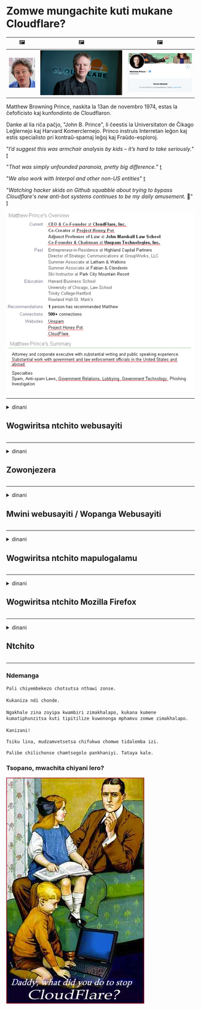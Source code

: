 # Zomwe mungachite kuti mukane Cloudflare?

| 🖼 | 🖼 | 🖼 |
| --- | --- | --- |
| ![](../image/matthew_prince_teen.jpg) | ![](../image/matthew_prince.jpg) | ![](../image/blockedbymatthewprince.jpg) |


Matthew Browning Prince, naskita la 13an de novembro 1974, estas la ĉefoficisto kaj kunfondinto de Cloudflaron.

Danke al lia riĉa paĉjo, "John B. Prince", li ĉeestis la Universitaton de Ĉikago Leĝlernejo kaj Harvard Komerclernejo.
Princo instruis Interretan leĝon kaj estis specialisto pri kontraŭ-spamaj leĝoj kaj Fraŭdo-esploroj.


"*I’d suggest this was armchair analysis by kids – it’s hard to take seriously.*" [t](https://www.theguardian.com/technology/2015/nov/19/cloudflare-accused-by-anonymous-helping-isis)

"*That was simply unfounded paranoia, pretty big difference.*"  [t](https://twitter.com/xxdesmus/status/992757936123359233)

"*We also work with Interpol and other non-US entities*" [t](https://twitter.com/eastdakota/status/1203028504184360960)

"*Watching hacker skids on Github squabble about trying to bypass Cloudflare's new anti-bot systems continues to be my daily amusement.* 🍿" [t](https://twitter.com/eastdakota/status/1273277839102656515)


![](../image/whoismp.jpg)

---


<details>
<summary>dinani

## Wogwiritsa ntchito webusayiti
</summary>


- Ngati tsamba lomwe mumakonda likugwiritsa ntchito Cloudflare, auzeni kuti asagwiritse ntchito Cloudflare.
  - Kulira pazama TV monga Facebook, Reddit, Twitter kapena Mastodon sizimapanga kusiyana kulikonse. [Zochita ndizokulirapo kuposa ma hashtag.](https://twitter.com/phyzonloop/status/1274132092490862594)
  - Yesetsani kulumikizana ndi mwini webusayiti ngati mukufuna kuti mukhale othandiza.

[Cloudflare adati](https://github.com/Eloston/ungoogled-chromium/issues/783):
```
Tikukulimbikitsani kuti mulumikizane ndi oyang'anira pazantchito kapena masamba omwe mungakumane nawo ndikugawana zomwe mwakumana nazo.
```

[Ngati simunapemphe izi, mwini webusayiti sakudziwa vuto ili.](../PEOPLE.md)

![](../image/liberapay.jpg)

[Chitsanzo chabwino](https://counterpartytalk.org/t/turn-off-cloudflare-on-counterparty-co-plz/164/5).<br>
Muli ndi vuto? [Kwezani mawu anu tsopano.](https://github.com/maraoz/maraoz.github.io/issues/1) Chitsanzo pansipa.

```
Mukungothandiza kuwunika kwamakampani ndikuwunika kwambiri.
http://crimeflare.eu.org
```

```
Tsamba lanu lili mumunda wachinsinsi wa CloudFlare.
http://crimeflare.eu.org
```

- Tengani nthawi kuti muwerenge zinsinsi zachinsinsi patsamba lanu.
  - ngati webusaitiyi ili kumbuyo kwa Cloudflare kapena webusaitiyi ikugwiritsa ntchito ntchito yolumikizidwa ku Cloudflare.

Iyenera kufotokoza kuti "Cloudflare" ndi chiyani, ndikupempha chilolezo kuti mugawane deta yanu ndi Cloudflare. Kulephera kutero kudzapangitsa kuphwanya kukhulupirirana ndipo tsamba lomwe mukufunalo liyenera kupewedwa.

[Chitsanzo chovomerezeka chachinsinsi ndi pano](https://archive.is/bDlTz) ("Subprocessors" > "Entity Name")

```
Ndinawerenga mfundo zanu zachinsinsi ndipo sindinapeze mawu oti Cloudflare.
Ndikukana kugawana nanu deta mukapitiliza kupereka data yanga ku Cloudflare.
http://crimeflare.eu.org
```

Ichi ndi chitsanzo cha mfundo zazinsinsi zomwe zilibe mawu oti Cloudflare.
[Liberland Jobs](https://archive.is/daKIr) [privacy policy](https://docsend.com/view/feiwyte):

![](../image/cfwontobey.jpg)

Cloudflare ali ndi mfundo zawo zachinsinsi.
[Cloudflare amakonda anthu ogonana.](https://www.reddit.com/r/GamerGhazi/comments/2s64fe/be_wary_reporting_to_cloudflare/)

Nachi chitsanzo chabwino cha fomu yolembetsera tsamba lanu.
AFAIK, zero tsamba lochita izi. Kodi mudzawakhulupirira?

```
Mwa kuwonekera "Lowani XYZ", mukuvomereza mawu athu ogwirira ntchito ndi mawu achinsinsi.
Mumavomerezanso kugawana deta yanu ndi Cloudflare komanso kuvomerezana ndi chinsinsi cha cloudflare.
Ngati Cloudflare atulutsa zambiri zanu kapena sangakuloleni kuti mulumikizane ndi maseva athu, siolakwa kwathu. [*]

[ Lowani ] [ Sindikuvomereza ]
```
[*] [PEOPLE.md](../PEOPLE.md)


- Yesetsani kugwiritsa ntchito ntchito yawo. Kumbukirani kuti mukuyang'aniridwa ndi Cloudflare.
  - ["I'm in your TLS, sniffin' your passworz"](../image/iminurtls.jpg)

- Sakani tsamba lina. Pali njira zina ndi mwayi pa intaneti!

- Onetsetsani anzanu kuti azigwiritsa ntchito Tor tsiku lililonse.
  - Kusadziwika kuyenera kukhala muyezo wa intaneti yotseguka!
  - [Dziwani kuti polojekiti ya Tor sakonda ntchitoyi.](../HISTORY.md)

</details>

------

<details>
<summary>dinani

## Zowonjezera
</summary>

- Ngati msakatuli wanu ndi Firefox, Tor Browser, kapena Ungoogled Chromium gwiritsani chimodzi mwazowonjezera pansipa.
  - Ngati mukufuna kuwonjezera zowonjezera zatsopano funsani za izo poyamba.


| Dzina | Mapulogalamu | Thandizo | Ikhoza Kutseka | Mungadziwitse | Chrome |
| -------- | -------- | -------- | -------- | -------- | -------- |
| [Bloku Cloudflaron MITM-Atakon](../subfiles/addon/bcma.md) | #Addon | [ ? ](http://crimeflare.eu.org/) | **Inde**     | **Inde**     |  **Inde** |
| [Ĉu ligoj estas vundeblaj al MITM-atako?](../subfiles/addon/ismm.md) | #Addon | [ ? ](http://crimeflare.eu.org/) | Ayi     | **Inde**     |  **Inde** |
| [Ĉu ĉi tiuj ligoj blokos Tor-uzanton?](../subfiles/addon/isat.md) | #Addon | [ ? ](http://crimeflare.eu.org/) | Ayi     | **Inde**     |  **Inde** |
| [Block Cloudflare MITM Attack](https://trac.torproject.org/projects/tor/attachment/ticket/24351/block_cloudflare_mitm_attack-1.0.14.1-an%2Bfx.xpi)<br>[**DELETED BY TOR PROJECT**](../HISTORY.md) | nullius | [ ? ](../tool/block_cloudflare_mitm_fx), [Link](http://crimeflare.eu.org/) | **Inde**     | **Inde**     |  Ayi |
| [TPRB](http://sw.nnpaefp7pkadbxxkhz2agtbv2a4g5sgo2fbmv3i7czaua354334uqqad.onion/) | Sw | [ ? ](http://sw.nnpaefp7pkadbxxkhz2agtbv2a4g5sgo2fbmv3i7czaua354334uqqad.onion/) | **Inde**     | **Inde**     |  Ayi |
| [Detect Cloudflare](https://addons.mozilla.org/en-US/firefox/addon/detect-cloudflare/) | Frank Otto | [ ? ](https://github.com/traktofon/cf-detect) | Ayi     | **Inde**     |  Ayi |
| [True Sight](https://addons.mozilla.org/en-US/firefox/addon/detect-cloudflare-plus/) | claustromaniac | [ ? ](https://github.com/claustromaniac/detect-cloudflare-plus) | Ayi     | **Inde**     |  Ayi |
| [Which Cloudflare datacenter am I visiting?](https://addons.mozilla.org/en-US/firefox/addon/cf-pop/) | 依云 | [ ? ](https://github.com/lilydjwg/cf-pop) | Ayi     | **Inde**     |  Ayi |
| [My Privacy DNS - Link Details](https://mypdns.org/infrastructure/mypdns-reporter/-/blob/master/client/addon.md#mypdns-link-details) | My Privacy DNS | [ ? ](https://mypdns.org/MypDNS/support/-/issues) | Ingen     | **Ja**     |  Ingen |


- "Decentraleyes" amatha kuyimitsa kulumikizana ndi "CDNJS (Cloudflare)".
  - Zimalepheretsa zopempha zambiri kuti zisafike pamanetiweki, ndipo imathandizira mafayilo am'deralo kuti masamba asasweke.
  - Wolemba mapulogalamuyo anayankha: "[very concerning indeed](https://github.com/Synzvato/decentraleyes/issues/236#issuecomment-352049501)", "[widespread usage severely centralizes the web](https://github.com/Synzvato/decentraleyes/issues/251#issuecomment-366752049)"

- [Muthanso kuchotsa kapena kusakhulupilira satifiketi ya Cloudflare ku satifiketi yanu (CA).](https://www.ssl.com/how-to/remove-root-certificate-firefox/)

</details>

------

<details>
<summary>dinani

## Mwini webusayiti / Wopanga Webusayiti
</summary>


![](../image/word_cloudflarefree.jpg)

- Musagwiritse ntchito Cloudflare solution, Period.
  - Mutha kuchita bwino kuposa pamenepo, sichoncho? [Umu ndi momwe mungachotsere zolembetsa za Cloudflare, mapulani, madomeni, kapena maakaunti.](https://support.cloudflare.com/hc/en-us/articles/200167776-Removing-subscriptions-plans-domains-or-accounts)

| 🖼 | 🖼 |
| --- | --- |
| ![](../image/htmlalertcloudflare.jpg) | ![](../image/htmlalertcloudflare2.jpg) |

- Mukufuna makasitomala ambiri? Mukudziwa choti muchite. Malangizo ndi "pamwambapa".
  - [Moni, mudalemba kuti "Timatenga chinsinsi chanu mozama" koma ndidapeza "Zolakwitsa 403 Proxy Yoletsedwa Osadziwika Osaloledwa".](https://it.slashdot.org/story/19/02/19/0033255/stop-saying-we-take-your-privacy-and-security-seriously) Chifukwa chiyani muletsa Tor Or VPN? Ndipo bwanji mukutseka maimelo osakhalitsa?

![](../image/anonexist.jpg)

- Kugwiritsa ntchito Cloudflare kumakulitsa mwayi wotuluka. Alendo sangathe kulowa patsamba lanu ngati seva yanu ili pansi kapena Cloudflare ili pansi.
  - [Kodi mukuganiza kuti Cloudflare sanapiteko?](https://www.ibtimes.com/cloudflare-down-not-working-sites-producing-504-gateway-timeout-errors-2618008) [Another](https://twitter.com/Jedduff/status/1097875615997399040) [sample](https://twitter.com/search?f=tweets&vertical=default&q=Cloudflare%20is%20having%20problems). [Need more](../PEOPLE.md)?

![](../image/cloudflareinternalerror.jpg)

- Kugwiritsa ntchito Cloudflare kuti tikuthandizireni "API service" yanu, "software update server" kapena "RSS feed" kungavulaze kasitomala wanu. Makasitomala adakuyimbirani nati "Sindingagwiritsenso ntchito API yanu", ndipo simudziwa zomwe zikuchitika. Cloudflare ikhoza kulepheretsa kasitomala wanu mwakachetechete. Kodi mukuganiza kuti zili bwino?
  - Pali makasitomala ambiri owerenga RSS komanso RSS owerenga pa intaneti. Chifukwa chiyani mukufalitsa RSS feed ngati simukuloleza anthu kuti azilembetsa?

![](../image/rssfeedovercf.jpg)

- Kodi mukufuna setifiketi ya HTTPS? Gwiritsani ntchito "Tiyeni Encrypt" kapena ingogulani kuchokera ku kampani ya CA.

- Kodi mukufuna seva ya DNS? Kodi simungathe kukhazikitsa seva yanu? Nanga bwanji za iwo: [Hurricane Electric Free DNS](https://dns.he.net/), [Dyn.com](https://dyn.com/dns/), [1984 Hosting](https://www.1984hosting.com/), [Afraid.Org (Admin chotsani akaunti yanu ngati mugwiritsa ntchito TOR)](https://freedns.afraid.org/)
  - [Alternativoj al DNS](../subfiles/alternative/domaindns.md)

- Mukuyang'ana kuchititsa kuchititsa? Zaulere zokha? Nanga bwanji za iwo: [Onion Service](http://vww6ybal4bd7szmgncyruucpgfkqahzddi37ktceo3ah7ngmcopnpyyd.onion/en/security/network-security/tor/onionservices-best-practices), [Free Web Hosting Area](https://freewha.com/), [Autistici/Inventati Web Site Hosting](https://www.autinv5q6en4gpf4.onion/services/website), [Github Pages](https://pages.github.com/), [Surge](https://surge.sh/)
  - [Njira zina ku Cloudflare](../subfiles/alternative/cloudflare.md)

- Mukugwiritsa ntchito "cloudflare-ipfs.com"? [Kodi mukudziwa Cloudflare IPFS ndiyabwino?](../PEOPLE.md)

- Ikani Web Application Firewall monga OWASP ndi Fail2Ban pa seva yanu ndikuyikonza bwino.
  - Kuletsa Tor si yankho. Osalanga aliyense chifukwa chogwiritsa ntchito zoipa ochepa.

- Apatutsenso kapena aletse ogwiritsa "Cloudflare Warp" kuti asafike patsamba lanu. Ndipo perekani chifukwa ngati mungathe.

> Mndandanda wa IP: "[Mitundu ya IP yapano ya Cloudflare](cloudflare_inc/)"

> A: Ingowatseka

```
server {
...
deny 173.245.48.0/20;
deny 103.21.244.0/22;
deny 103.22.200.0/22;
deny 103.31.4.0/22;
deny 141.101.64.0/18;
deny 108.162.192.0/18;
deny 190.93.240.0/20;
deny 188.114.96.0/20;
deny 197.234.240.0/22;
deny 198.41.128.0/17;
deny 162.158.0.0/15;
deny 104.16.0.0/12;
deny 172.64.0.0/13;
deny 131.0.72.0/22;
deny 2400:cb00::/32;
deny 2606:4700::/32;
deny 2803:f800::/32;
deny 2405:b500::/32;
deny 2405:8100::/32;
deny 2a06:98c0::/29;
deny 2c0f:f248::/32;
...
}
```

> B: Yendetsani ku tsamba lochenjeza

```
http {
...
geo $iscf {
default 0;
173.245.48.0/20 1;
103.21.244.0/22 1;
103.22.200.0/22 1;
103.31.4.0/22 1;
141.101.64.0/18 1;
108.162.192.0/18 1;
190.93.240.0/20 1;
188.114.96.0/20 1;
197.234.240.0/22 1;
198.41.128.0/17 1;
162.158.0.0/15 1;
104.16.0.0/12 1;
172.64.0.0/13 1;
131.0.72.0/22 1;
2400:cb00::/32 1;
2606:4700::/32 1;
2803:f800::/32 1;
2405:b500::/32 1;
2405:8100::/32 1;
2a06:98c0::/29 1;
2c0f:f248::/32 1;
}
...
}

server {
...
if ($iscf) {rewrite ^ https://example.com/cfwsorry.php;}
...
}

<?php
header('HTTP/1.1 406 Not Acceptable');
echo <<<CLOUDFLARED
Thank you for visiting ourwebsite.com!<br />
We are sorry, but we can't serve you because your connection is being intercepted by Cloudflare.<br />
Please read http://crimeflare.eu.org for more information.<br />
CLOUDFLARED;
die();
```

- Khazikitsani Tor Onion Service kapena I2P ikulimbikitsani ngati mumakhulupirira zaufulu ndikulandila anthu osadziwika.

- Funsani upangiri kwa anzanu ena a Clearnet / Tor ndikupanga anzanu osadziwika!

</details>

------

<details>
<summary>dinani

## Wogwiritsa ntchito mapulogalamu
</summary>


- Discord ikugwiritsa ntchito CloudFlare. Njira zina? Mpofunika [**Briar** (Android)](https://f-droid.org/en/packages/org.briarproject.briar.android/), [Ricochet (PC)](https://ricochet.im/), [Tox + Tor (Android/PC)](https://tox.chat/download.html)
  - Briar imaphatikizaponso Tor daemon kotero simuyenera kukhazikitsa Orbot.
  - Opanga Qwtch, Open Zachinsinsi, achotsa projekiti ya stop_cloudflare kuchokera ku ntchito yawo ya git popanda kuzindikira.

- Ngati mugwiritsa ntchito Debian GNU / Linux, kapena chilichonse chochokera, lembetsani: [bug #831835](https://bugs.debian.org/cgi-bin/bugreport.cgi?bug=831835). Ndipo ngati mungathe, thandizani kutsimikizira chigambacho, ndipo thandizani wosamalira kuti afike pamapeto pake ngati ayenera kuvomerezedwa.

- Nthawi zonse mumalangiza asakatuli awa.

| Dzina | Mapulogalamu | Thandizo | Ndemanga |
| -------- | -------- | -------- | -------- |
| [Ungoogled-Chromium](https://ungoogled-software.github.io/ungoogled-chromium-binaries/) | Eloston | [ ? ](https://github.com/Eloston/ungoogled-chromium) | PC (Win, Mac, Linux)  _!Tor_ |
| [Bromite](https://www.bromite.org/fdroid) | Bromite | [ ? ](https://github.com/bromite/bromite/issues) | Android  _!Tor_ |
| [Tor Browser](https://www.torproject.org/download/) | Tor Project | [ ? ](https://support.torproject.org/) | PC (Win, Mac, Linux)  _Tor_|
| [Tor Browser Android](https://www.torproject.org/download/) | Tor Project | [ ? ](https://support.torproject.org/) | Android  _Tor_|
| [Onion Browser](https://itunes.apple.com/us/app/onion-browser/id519296448?mt=8) | Mike Tigas | [ ? ](https://github.com/OnionBrowser/OnionBrowser/issues) | Apple iOS  _Tor_|
| [GNU/Icecat](https://www.gnu.org/software/gnuzilla/) | GNU | [ ? ](https://www.gnu.org/software/gnuzilla/) | PC (Linux) |
| [IceCatMobile](https://f-droid.org/en/packages/org.gnu.icecat/) | GNU | [ ? ](https://lists.gnu.org/mailman/listinfo/bug-gnuzilla) | Android |
| [Iridium Browser](https://iridiumbrowser.de/about/) | Iridium | [ ? ](https://github.com/iridium-browser/iridium-browser/) | PC (Win, Mac, Linux, OpenBSD) |


Zinsinsi zina zamapulogalamu ena ndizopanda ungwiro. Izi sizitanthauza kuti Tor browser ndi "yangwiro".
Palibe 100% otetezeka kapena 100% achinsinsi pa intaneti komanso ukadaulo.

- Simukufuna kugwiritsa ntchito Tor? Mutha kugwiritsa ntchito msakatuli aliyense ndi Tor daemon.
  - [Dziwani kuti polojekiti ya Tor sakonda izi.](https://support.torproject.org/tbb/tbb-9/) Gwiritsani ntchito msakatuli wa Tor ngati mungathe kutero.
- [Momwe mungagwiritsire ntchito Chromium ndi Tor](../subfiles/chromium_tor.md)


Tiyeni tikambirane zachinsinsi cha mapulogalamu ena.

- [Ngati mukufunikiradi kugwiritsa ntchito Firefox, sankhani "Firefox ESR".](https://www.mozilla.org/en-US/firefox/organizations/)
  - [Firefox - Spyware Watchdog](https://spyware.neocities.org/articles/firefox.html)
  - [Firefox imakana kuyankhula kwaulere, imaletsa kuyankhula kwaulere](https://web.archive.org/web/20200423010026/https://reclaimthenet.org/firefox-rejects-free-speech-bans-free-speech-commenting-plugin-dissenter-from-its-extensions-gallery/)
  - ["Mavoti otsika 100+. Zikuwoneka ngati kufunsa kampani yamapulogalamu kuti isunge ... mapulogalamu akuchulukirachulukira masiku ano."](https://old.reddit.com/r/firefox/comments/gutdiw/weve_got_work_to_do_the_mozilla_blog/fslbbb6/)
  - [Uh, bwanji Firefox ikundiwonetsa maulalo omwe amathandizira mu URL yanga?](https://www.reddit.com/r/firefox/comments/jybx2w/uh_why_is_firefox_showing_me_sponsored_links_in/)
  - [Mozilla - Mdyerekezi Wokhala M'thupi](https://digdeeper.neocities.org/ghost/mozilla.html)

- [Kumbukirani, Mozilla ikugwiritsa ntchito Cloudflare service.](https://www.robtex.com/dns-lookup/www.mozilla.org) [Akugwiritsanso ntchito Cloudflare's DNS service pazogulitsa zawo.](https://www.theregister.co.uk/2018/03/21/mozilla_testing_dns_encryption/)

- [Mozilla idakana tikiti iyi.](https://bugzilla.mozilla.org/show_bug.cgi?id=1426618)

- [Firefox Focus ndi nthabwala.](https://github.com/mozilla-mobile/focus-android/issues/1743) [Adalonjeza kuti azimitsa telemetry koma adasintha.](https://github.com/mozilla-mobile/focus-android/issues/4210)

- [Wopanga mapulogalamu a PaleMoon / Basilisk amakonda Cloudflare.](https://github.com/mozilla-mobile/focus-android/issues/1743#issuecomment-345993097)
  - [Pale Moon's Archive Server idasokoneza ndikufalitsa pulogalamu yaumbanda kwa Miyezi 18](https://www.reddit.com/r/privacytoolsIO/comments/cc808y/pale_moons_archive_server_hacked_and_spread/)
  - Amadanso ogwiritsa ntchito a Tor - "[Lolani kuti likhale loipa kwa Tor. Ndikuganiza kuti masamba ambiri akuyenera kukhala odana ndi Tor poganizira za nkhanza zake.](https://github.com/yacy/yacy_search_server/issues/314#issuecomment-565932097)"

- [Waterfox ali ndi vuto lalikulu "lam'nyumba"](https://spyware.neocities.org/articles/waterfox.html)

- [Google Chrome ndi mapulogalamu aukazitape.](https://www.gnu.org/proprietary/malware-google.en.html)
  - [Google imayika mbiri ya zochita zanu.](https://spyware.neocities.org/articles/chrome.html)

- [SRWare Iron amapanga mafoni ambiri kulumikizana kunyumba.](https://spyware.neocities.org/articles/iron.html) Ikugwirizananso ndi madomeni a google.

- [Omasulira Olimba Mtima Otsatira a Facebook / Twitter.](https://www.bleepingcomputer.com/news/security/facebook-twitter-trackers-whitelisted-by-brave-browser/)
  - [Nazi zina.](https://spyware.neocities.org/articles/brave.html)
  - [binance Othandizana ID](https://twitter.com/cryptonator1337/status/1269594587716374528)

- [Microsoft Edge imalola Facebook kuyendetsa Flash code kuseri kwa ogwiritsa ntchito.](https://www.zdnet.com/article/microsoft-edge-lets-facebook-run-flash-code-behind-users-backs/)

- [Vivaldi salemekeza chinsinsi chanu.](https://spyware.neocities.org/articles/vivaldi.html)

- [Mulingo waukazitape wa Opera: Wapamwamba Kwambiri](https://spyware.neocities.org/articles/opera.html)

- Apple iOS: [Simuyenera kugwiritsa ntchito iOS konse, makamaka chifukwa ndi pulogalamu yaumbanda.](https://www.gnu.org/proprietary/malware-apple.html)

Chifukwa chake timalimbikitsa pamwambapa tebulo lokha. Palibe china.

</details>

------

<details>
<summary>dinani

## Wogwiritsa ntchito Mozilla Firefox
</summary>


- "Firefox Nightly" idzatumiza zidziwitso zolakwika pamasamba a Mozilla popanda njira yotulukamo.
  - [Ma seva a Mozilla akuwomba Cloudflare](https://www.digwebinterface.com/?hostnames=www.mozilla.org%0D%0Amozilla.cloudflare-dns.com&type=&ns=resolver&useresolver=8.8.4.4&nameservers=)

- Ndikotheka kuletsa Firefox kulumikizana ndi ma seva a Mozilla.
  - [Ndondomeko ya ma tempuleti a Mozilla](https://github.com/mozilla/policy-templates/blob/master/README.md)
  - Kumbukirani kuti chinyengo ichi chitha kusiya kugwira ntchito m'mbuyomu chifukwa a Mozilla amakonda kudziyeretsa okha.
  - Gwiritsani ntchito firewall ndi DNS fyuluta kuti muwalepheretse kwathunthu.

"`/distribution/policies.json`"

>     "WebsiteFilter": {
> 		"Block": [
> 		"*://*.mozilla.com/*",
> 		"*://*.mozilla.net/*",
> 		"*://*.mozilla.org/*",
> 		"*://webcompat.com/*",
> 		"*://*.firefox.com/*",
> 		"*://*.thunderbird.net/*",
> 		"*://*.cloudflare.com/*"
> 		]
>     },


- ~~Nenani za cholakwika pa tracker ya mozilla, kuwauza kuti asagwiritse ntchito Cloudflare.~~ Panali lipoti la bug pa bugzilla. Anthu ambiri adayika nkhawa zawo, komabe kachilomboko kanabisika ndi admin mu 2018.

- Mutha kuletsa DoH mu Firefox.
  - [Sinthani wothandizila wa DNS wa firefox](../subfiles/change-firefox-dns.md)

![](../image/firefoxdns.jpg)

- [Ngati mukufuna kugwiritsa ntchito omwe si ISP DNS, ganizirani kugwiritsa ntchito ntchito ya OpenNIC Tier2 DNS kapena ntchito iliyonse yomwe si Cloudflare DNS.](https://wiki.opennic.org/start)
![](../image/opennic.jpg)
  - Dulani Cloudflare ndi DNS. [Crimeflare DNS](../subfiles/service/publicdns.md)

- Mutha kugwiritsa ntchito Tor ngati DNS resolutionver. [Ngati simuli katswiri wa Tor, funsani funso apa.](https://tor.stackexchange.com/)

> **Bwanji?**
> 1. Tsitsani Tor ndikuyiyika pa kompyuta yanu.
> 2. Onjezani mzerewu ku fayilo "torrc".
> DNSPort 127.0.0.1:53
> 3. Yambitsaninso Tor.
> 4. Ikani seva ya DNS pamakompyuta anu kukhala "127.0.0.1".

</details>

------

<details>
<summary>dinani

## Ntchito
</summary>


- Uzani ena okuzungulirani za kuwopsa kwa Cloudflare.

- [Thandizani kukonza malowa.](http://crimeflare.eu.org)
  - Mndandanda wonsewo, zotsutsana ndi izi komanso tsatanetsatane.

- [Lembani ndikudziwitsa pagulu pomwe zinthu sizili bwino ndi Cloudflare (ndi makampani ena ofanana), onetsetsani kuti mwatchula malo awa mukamachita izi](http://crimeflare.eu.org) :)

- Pezani anthu ambiri ogwiritsa ntchito Tor mwachisawawa kuti athe kuwona intaneti kuchokera kumadera osiyanasiyana padziko lapansi.

- Yambitsani magulu, muma media media komanso meatspace, yopatulira kumasula dziko ku Cloudflare.

- Poyenera, yolumikizani ndi magulu awa pamalo awa - awa akhoza kukhala malo ogwirira ntchito limodzi ngati magulu.

- [Yambitsani khola lomwe lingapereke njira yopanda tanthauzo ku Cloudflare.](../subfiles/alternative/cloudflare.md)

- Tiuzeni za njira zina zilizonse zomwe zingathandize kuti titeteze Cloudflare.

- Ngati ndinu kasitomala wa Cloudflare, ikani zosankha zanu zachinsinsi, ndikuwayembekezera kuti aziwaphwanya.
  - [Kenako abweretseni milandu yotsutsana ndi sipamu / zachinsinsi.](https://twitter.com/thexpaw/status/1108424723233419264)

- Ngati muli ku United States of America ndipo tsamba lawebusayiti ndi banki kapena akauntanti, yesetsani kubweretsa zovuta zalamulo pansi pa Gramm-Leach-Bliley Act, kapena aku America omwe ali ndi DIsabilities Act ndikutiwuzani za kutalika kwanu .

- Ngati webusaitiyi ndi tsamba la boma, yesetsani kubweretsa zovuta zamalamulo pansi pa Kusintha Koyamba kwa Constitution ya US.

- Ngati ndinu nzika ya EU, lemberani tsambalo kuti mutumize zambiri zanu pansi pa General Data Protection Regulation. Akakana kukupatsani chidziwitso chanu, kuphwanya lamulo.

- Kwa makampani omwe amati amapereka ntchito patsamba lawo amayesa kunena kuti ndi "zotsatsa zabodza" kumabungwe oteteza ogula ndi BBB. Webusayiti ya Cloudflare imatumizidwa ndi ma seva a Cloudflare.

- [A ITU akuwonetsa ku US kuti Cloudflare yayamba kukhala yayikulu mokwanira kuti malamulo oletsa kutsutsana athe kuzunzidwa.](https://www.itu.int/en/ITU-T/Workshops-and-Seminars/20181218/Documents/Geoff_Huston_Presentation.pdf)

- Ndizotheka kuti mtundu wa GNU GPL 4 utha kuphatikizira njira yoletsa kusungira kachidindo koyambira pantchito yotere, yomwe ikufuna mapulogalamu onse a GPLv4 komanso pambuyo pake omwe nambala yoyambira ipezeke kudzera pa sing'anga lomwe silisala ogwiritsa ntchito a Tor.

- [Se vi uzas Mastodon bonvolu sekvi la konton Mitigator](../subfiles/service/altlink.md).

</details>

------

### Ndemanga

```
Pali chiyembekezo chotsutsa nthawi zonse.

Kukaniza ndi chonde.

Ngakhale zina zoyipa kwambiri zimakhalapo, kukana kumene kumatiphunzitsa kuti tipitilize kuwononga mphamvu zomwe zimakhalapo.

Kanizani!
```

```
Tsiku lina, mudzamvetsetsa chifukwa chomwe tidalemba izi.
```

```
Palibe chilichonse chamtsogolo pankhaniyi. Tataya kale.
```

### Tsopano, mwachita chiyani lero?


![](../image/stopcf.jpg)
